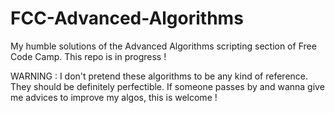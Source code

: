 # FCC-Advanced-Algorithms
My humble solutions of the Advanced Algorithms scripting section of Free Code Camp. This repo is in progress !

WARNING : I don't pretend these algorithms to be any kind of reference. They should be definitely perfectible. If someone passes by and wanna give me advices to improve my algos, this is welcome !
